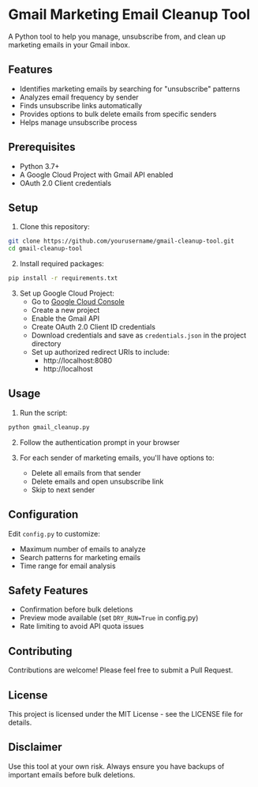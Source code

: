 # Gmail Marketing Email Cleanup Tool

A Python tool to help you manage, unsubscribe from, and clean up marketing emails in your Gmail inbox.

## Features

- Identifies marketing emails by searching for "unsubscribe" patterns
- Analyzes email frequency by sender
- Finds unsubscribe links automatically
- Provides options to bulk delete emails from specific senders
- Helps manage unsubscribe process

## Prerequisites

- Python 3.7+
- A Google Cloud Project with Gmail API enabled
- OAuth 2.0 Client credentials

## Setup

1. Clone this repository:
```bash
git clone https://github.com/yourusername/gmail-cleanup-tool.git
cd gmail-cleanup-tool
```

2. Install required packages:
```bash
pip install -r requirements.txt
```

3. Set up Google Cloud Project:
   - Go to [Google Cloud Console](https://console.cloud.google.com)
   - Create a new project
   - Enable the Gmail API
   - Create OAuth 2.0 Client ID credentials
   - Download credentials and save as `credentials.json` in the project directory
   - Set up authorized redirect URIs to include:
     * http://localhost:8080
     * http://localhost

## Usage

1. Run the script:
```bash
python gmail_cleanup.py
```

2. Follow the authentication prompt in your browser

3. For each sender of marketing emails, you'll have options to:
   - Delete all emails from that sender
   - Delete emails and open unsubscribe link
   - Skip to next sender

## Configuration

Edit `config.py` to customize:
- Maximum number of emails to analyze
- Search patterns for marketing emails
- Time range for email analysis

## Safety Features

- Confirmation before bulk deletions
- Preview mode available (set `DRY_RUN=True` in config.py)
- Rate limiting to avoid API quota issues

## Contributing

Contributions are welcome! Please feel free to submit a Pull Request.

## License

This project is licensed under the MIT License - see the LICENSE file for details.

## Disclaimer

Use this tool at your own risk. Always ensure you have backups of important emails before bulk deletions.